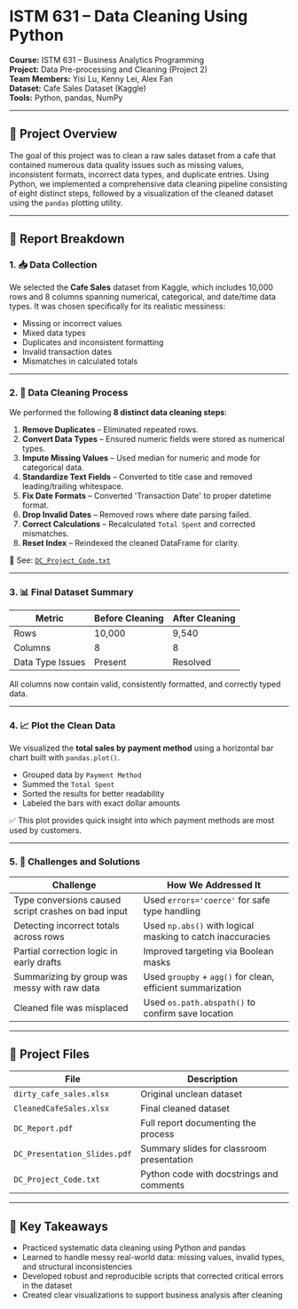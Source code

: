 # ISTM 631 – Data Cleaning Using Python

**Course:** ISTM 631 – Business Analytics Programming  
**Project:** Data Pre-processing and Cleaning (Project 2)  
**Team Members:** Yisi Lu, Kenny Lei, Alex Fan  
**Dataset:** Cafe Sales Dataset (Kaggle)  
**Tools:** Python, pandas, NumPy

---

## 🧼 Project Overview

The goal of this project was to clean a raw sales dataset from a cafe that contained numerous data quality issues such as missing values, inconsistent formats, incorrect data types, and duplicate entries. Using Python, we implemented a comprehensive data cleaning pipeline consisting of eight distinct steps, followed by a visualization of the cleaned dataset using the `pandas` plotting utility.

---

## 🧾 Report Breakdown

### 1. 📥 Data Collection

We selected the **Cafe Sales** dataset from Kaggle, which includes 10,000 rows and 8 columns spanning numerical, categorical, and date/time data types. It was chosen specifically for its realistic messiness:
- Missing or incorrect values
- Mixed data types
- Duplicates and inconsistent formatting
- Invalid transaction dates
- Mismatches in calculated totals

---

### 2. 🧹 Data Cleaning Process

We performed the following **8 distinct data cleaning steps**:

1. **Remove Duplicates** – Eliminated repeated rows.
2. **Convert Data Types** – Ensured numeric fields were stored as numerical types.
3. **Impute Missing Values** – Used median for numeric and mode for categorical data.
4. **Standardize Text Fields** – Converted to title case and removed leading/trailing whitespace.
5. **Fix Date Formats** – Converted 'Transaction Date' to proper datetime format.
6. **Drop Invalid Dates** – Removed rows where date parsing failed.
7. **Correct Calculations** – Recalculated `Total Spent` and corrected mismatches.
8. **Reset Index** – Reindexed the cleaned DataFrame for clarity.

📄 See: [`DC_Project_Code.txt`](./DC_Project_Code.txt)

---

### 3. 📊 Final Dataset Summary

| Metric           | Before Cleaning | After Cleaning |
|------------------|------------------|----------------|
| Rows             | 10,000           | 9,540          |
| Columns          | 8                | 8              |
| Data Type Issues | Present          | Resolved       |

All columns now contain valid, consistently formatted, and correctly typed data.

---

### 4. 📈 Plot the Clean Data

We visualized the **total sales by payment method** using a horizontal bar chart built with `pandas.plot()`.

- Grouped data by `Payment Method`
- Summed the `Total Spent`
- Sorted the results for better readability
- Labeled the bars with exact dollar amounts

✅ This plot provides quick insight into which payment methods are most used by customers.

---

### 5. 🔧 Challenges and Solutions

| Challenge                                               | How We Addressed It                                         |
|----------------------------------------------------------|--------------------------------------------------------------|
| Type conversions caused script crashes on bad input      | Used `errors='coerce'` for safe type handling                |
| Detecting incorrect totals across rows                   | Used `np.abs()` with logical masking to catch inaccuracies   |
| Partial correction logic in early drafts                 | Improved targeting via Boolean masks                        |
| Summarizing by group was messy with raw data             | Used `groupby` + `agg()` for clean, efficient summarization  |
| Cleaned file was misplaced                               | Used `os.path.abspath()` to confirm save location            |

---

## 📂 Project Files

| File                          | Description                                 |
|-------------------------------|---------------------------------------------|
| `dirty_cafe_sales.xlsx`       | Original unclean dataset                    |
| `CleanedCafeSales.xlsx`       | Final cleaned dataset                       |
| `DC_Report.pdf`               | Full report documenting the process         |
| `DC_Presentation_Slides.pdf`  | Summary slides for classroom presentation   |
| `DC_Project_Code.txt`         | Python code with docstrings and comments    |

---

## 📌 Key Takeaways

- Practiced systematic data cleaning using Python and pandas
- Learned to handle messy real-world data: missing values, invalid types, and structural inconsistencies
- Developed robust and reproducible scripts that corrected critical errors in the dataset
- Created clear visualizations to support business analysis after cleaning


